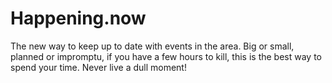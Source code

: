 # Happening.now

The new way to keep up to date with events in the area. Big or small, planned or impromptu, if you have a few hours to kill, this is the best way to spend your time. Never live a dull moment!
